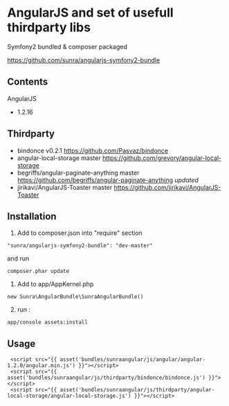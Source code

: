 AngularJS and set of usefull thirdparty libs
===============================================

Symfony2 bundled & composer packaged

https://github.com/sunra/angularjs-symfony2-bundle


Contents
--------
AngularJS 
- 1.2.16

Thirdparty
-------
- bindonce                              v0.2.1  https://github.com/Pasvaz/bindonce
- angular-local-storage                 master  https://github.com/grevory/angular-local-storage
- begriffs/angular-paginate-anything    master  https://github.com/begriffs/angular-paginate-anything   *updated*
- jirikavi/AngularJS-Toaster            master  https://github.com/jirikavi/AngularJS-Toaster


Installation
------------

1. Add to composer.json into "require" section
```
"sunra/angularjs-symfony2-bundle": "dev-master"
```
and run 
```
composer.phar update
```

1. Add to app/AppKernel.php
```
new Sunra\AngularBundle\SunraAngularBundle()
```

2. run :
```
app/console assets:install
```


Usage
-----
```
 <script src="{{ asset('bundles/sunraangular/js/angular/angular-1.2.0/angular.min.js') }}"></script> 
 <script src="{{ asset('bundles/sunraangular/js/thirdparty/bindonce/bindonce.js') }}"></script>
 <script src="{{ asset('bundles/sunraangular/js/thirdparty/angular-local-storage/angular-local-storage.js') }}"></script>






```